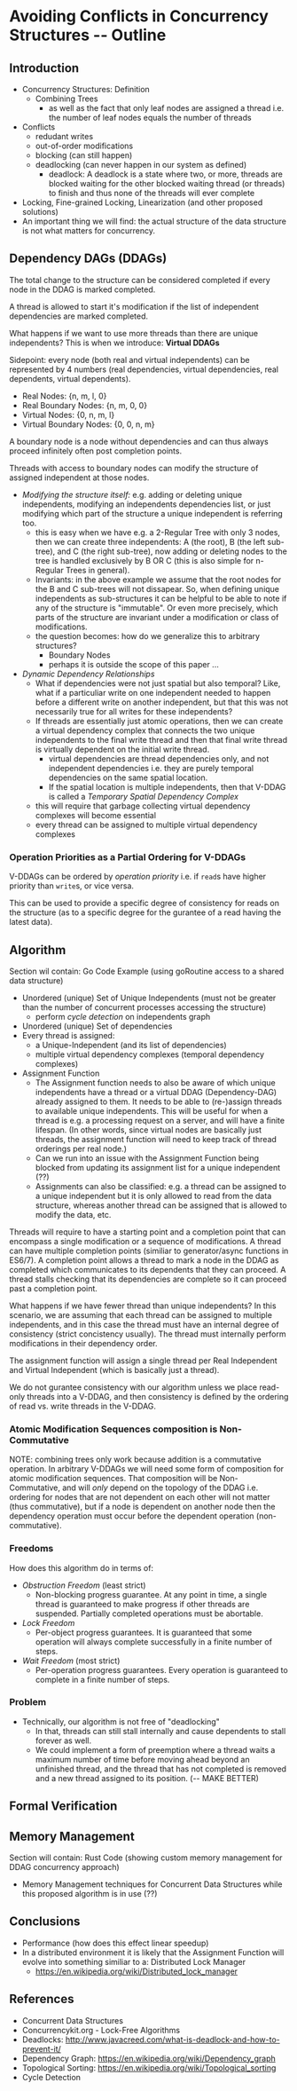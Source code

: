 # Avoiding Conflicts in Concurrency Structures -- Outline

## Introduction

- Concurrency Structures: Definition
    + Combining Trees
        * as well as the fact that only leaf nodes are assigned a thread i.e. the number of leaf nodes equals the number of threads
- Conflicts
    + redudant writes
    + out-of-order modifications
    + blocking (can still happen)
    + deadlocking (can never happen in our system as defined)
        * deadlock: A deadlock is a state where two, or more, threads are blocked waiting for the other blocked waiting thread (or threads) to finish and thus none of the threads will ever complete
- Locking, Fine-grained Locking, Linearization (and other proposed solutions)
- An important thing we will find: the actual structure of the data structure is not what matters for concurrency.

## Dependency DAGs (DDAGs)

The total change to the structure can be considered completed if every node in the DDAG is marked completed.

A thread is allowed to start it's modification if the list of independent dependencies are marked completed.

What happens if we want to use more threads than there are unique independents? This is when we introduce: **Virtual DDAGs**

Sidepoint: every node (both real and virtual independents) can be represented by 4 numbers (real dependencies, virtual dependencies, real dependents, virtual dependents).

- Real Nodes: {n, m, l, 0}
- Real Boundary Nodes: {n, m, 0, 0}
- Virtual Nodes: {0, n, m, l}
- Virtual Boundary Nodes: {0, 0, n, m}

A boundary node is a node without dependencies and can thus always proceed infinitely often post completion points.

Threads with access to boundary nodes can modify the structure of assigned independent at those nodes.

- *Modifying the structure itself:* e.g. adding or deleting unique independents, modifying an independents dependencies list, or just modifying which part of the structure a unique independent is referring too.
    + this is easy when we have e.g. a 2-Regular Tree with only 3 nodes, then we can create three independents: A (the root), B (the left sub-tree), and C (the right sub-tree), now adding or deleting nodes to the tree is handled exclusively by B OR C (this is also simple for n-Regular Trees in general).
    + Invariants: in the above example we assume that the root nodes for the B and C sub-trees will not dissapear. So, when defining unique independents as sub-structures it can be helpful to be able to note if any of the structure is "immutable". Or even more precisely, which parts of the structure are invariant under a modification or class of modifications.
    + the question becomes: how do we generalize this to arbitrary structures?
        * Boundary Nodes
        * perhaps it is outside the scope of this paper ...
- *Dynamic Dependency Relationships*
    + What if dependencies were not just spatial but also temporal? Like, what if a particuliar write on one independent needed to happen before a different write on another independent, but that this was not necessarily true for all writes for these independents?
    + If threads are essentially just atomic operations, then we can create a virtual dependency complex that connects the two unique independents to the final write thread and then that final write thread is virtually dependent on the initial write thread.
        * virtual dependencies are thread dependencies only, and not independent dependencies i.e. they are purely temporal dependencies on the same spatial location.
        * If the spatial location is multiple independents, then that V-DDAG is called a *Temporary Spatial Dependency Complex*
    - this will require that garbage collecting virtual dependency complexes will become essential
    - every thread can be assigned to multiple virtual dependency complexes

### Operation Priorities as a Partial Ordering for V-DDAGs

V-DDAGs can be ordered by *operation priority* i.e. if `read`s have higher priority than `write`s, or vice versa.

This can be used to provide a specific degree of consistency for reads on the structure (as to a specific degree for the gurantee of a read having the latest data).

## Algorithm

Section wil contain: Go Code Example (using goRoutine access to a shared data structure)

- Unordered (unique) Set of Unique Independents (must not be greater than the number of concurrent processes accessing the structure)
    + perform *cycle detection* on independents graph
- Unordered (unique) Set of dependencies
- Every thread is assigned:
    + a Unique-Independent (and its list of dependencies)
    + multiple virtual dependency complexes (temporal dependency complexes)
- Assignment Function
    + The Assignment function needs to also be aware of which unique independents have a thread or a virtual DDAG (Dependency-DAG) already assigned to them. It needs to be able to (re-)assign threads to available unique independents. This will be useful for when a thread is e.g. a processing request on a server, and will have a finite lifespan. (In other words, since virtual nodes are basically just threads, the assignment function will need to keep track of thread orderings per real node.)
    + Can we run into an issue with the Assignment Function being blocked from updating its assignment list for a unique independent (??)
    + Assignments can also be classified: e.g. a thread can be assigned to a unique independent but it is only allowed to read from the data structure, whereas another thread can be assigned that is allowed to modify the data, etc.

Threads will require to have a starting point and a completion point that can encompass a single modification or a sequence of modifications. A thread can have multiple completion points (similiar to generator/async functions in ES6/7). A completion point allows a thread to mark a node in the DDAG as completed which communicates to its dependents that they can proceed. A thread stalls checking that its dependencies are complete so it can proceed past a completion point.

What happens if we have fewer thread than unique independents? In this scenario, we are assuming that each thread can be assigned to multiple independents, and in this case the thread must have an internal degree of consistency (strict concistency usually). The thread must internally perform modifications in their dependency order.

The assignment function will assign a single thread per Real Independent and Virtual Independent (which is basically just a thread).

We do not gurantee consistency with our algorithm unless we place read-only threads into a V-DDAG, and then consistency is defined by the ordering of read vs. write threads in the V-DDAG.

### Atomic Modification Sequences composition is Non-Commutative

NOTE: combining trees only work because addition is a commutative operation. In arbitrary V-DDAGs we will need some form of composition for atomic modification sequences. That composition will be Non-Commutative, and will *only* depend on the topology of the DDAG i.e. ordering for nodes that are not dependent on each other will not matter (thus commutative), but if a node is dependent on another node then the dependency operation must occur before the dependent operation (non-commutative).

### Freedoms

How does this algorithm do in terms of:

- *Obstruction Freedom* (least strict)
    + Non-blocking progress guarantee. At any point in time, a single thread is guaranteed to make progress if other threads are suspended. Partially completed operations must be abortable.
- *Lock Freedom*
    + Per-object progress guarantees. It is guaranteed that some operation will always complete successfully in a finite number of steps.
- *Wait Freedom* (most strict)
    + Per-operation progress guarantees. Every operation is guaranteed to complete in a finite number of steps.

### Problem

- Technically, our algorithm is not free of "deadlocking"
    + In that, threads can still stall internally and cause dependents to stall forever as well.
    + We could implement a form of preemption where a thread waits a maximum number of time before moving ahead beyond an unfinished thread, and the thread that has not completed is removed and a new thread assigned to its position. (-- MAKE BETTER)

## Formal Verification

## Memory Management

Section will contain: Rust Code (showing custom memory management for DDAG concurrency approach)

- Memory Management techniques for Concurrent Data Structures while this proposed algorithm is in use (??)

## Conclusions

- Performance (how does this effect linear speedup)
- In a distributed environment it is likely that the Assignment Function will evolve into something similiar to a: Distributed Lock Manager
    * https://en.wikipedia.org/wiki/Distributed_lock_manager

## References

- Concurrent Data Structures
- Concurrencykit.org - Lock-Free Algorithms
- Deadlocks: http://www.javacreed.com/what-is-deadlock-and-how-to-prevent-it/
- Dependency Graph: https://en.wikipedia.org/wiki/Dependency_graph
- Topological Sorting: https://en.wikipedia.org/wiki/Topological_sorting
- Cycle Detection